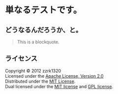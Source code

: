 単なるテストです。
====================

どうなるんだろうか、と。
---------------------

> This is a blockquote.

ライセンス
----------
Copyright &copy; 2012 zzrk1320  
Licensed under the [Apache License, Version 2.0][Apache]  
Distributed under the [MIT License][mit].  
Dual licensed under the [MIT license][MIT] and [GPL license][GPL].

[Apache]: http://www.apache.org/licenses/LICENSE-2.0
[MIT]: http://www.opensource.org/licenses/mit-license.php
[GPL]: http://www.gnu.org/licenses/gpl.html

